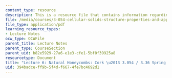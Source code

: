 ```yaml
---
content_type: resource
description: This is a resource file that contains information regarding lecture 6.
file: /media/courses/3-054-cellular-solids-structure-properties-and-applications-spring-2015/394badceff9b5f4df6674fe7bc4692d1_MIT3_054S15_L6_cork.pdf
file_type: application/pdf
learning_resource_types:
- Lecture Notes
ocw_type: OCWFile
parent_title: Lecture Notes
parent_type: CourseSection
parent_uid: b82e5929-27a6-e1e3-cfe1-5bf0f39925a8
resourcetype: Document
title: "Lecture 6: Natural Honeycombs: Cork \u2013 3.054 / 3.36 Spring 2015"
uid: 394badce-ff9b-5f4d-f667-4fe7bc4692d1
---
```

